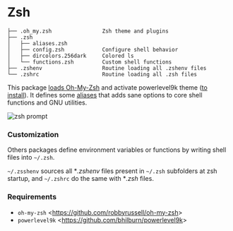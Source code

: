 # Zsh

    ├── .oh_my.zsh                Zsh theme and plugins
    ├── .zsh
    │   ├── aliases.zsh
    │   ├── config.zsh            Configure shell behavior
    │   ├── dircolors.256dark     Colored ls
    │   └── functions.zsh         Custom shell functions
    ├── .zshenv                   Routine loading all .zshenv files
    └── .zshrc                    Routine loading all .zsh files

This package [loads Oh-My-Zsh](https://github.com/Kraymer/F-dotfiles/blob/master/zsh/.oh_my.zsh) and activate powerlevel9k theme ([to install](https://github.com/bhilburn/powerlevel9k)).
It defines some [aliases](https://github.com/Kraymer/F-dotfiles/blob/master/zsh/.zsh/aliases.zsh) that adds sane options to core shell functions and GNU utilities.

![zsh prompt](https://raw.githubusercontent.com/Kraymer/bulkdata/master/F-dotfiles/zshprompt.png)

### Customization

Others packages define environment variables or functions by writing shell files into `~/.zsh`.

`~/.zsshenv` sources all **.zshenv* files present in `~/.zsh` subfolders at zsh startup, and `~/.zshrc` do the same with **.zsh* files.

### Requirements

- `oh-my-zsh` <<https://github.com/robbyrussell/oh-my-zsh>>
- `powerlevel9k` <<https://github.com/bhilburn/powerlevel9k>>
